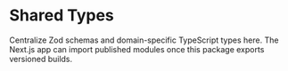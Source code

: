 # Shared Types

Centralize Zod schemas and domain-specific TypeScript types here. The Next.js
app can import published modules once this package exports versioned builds.
